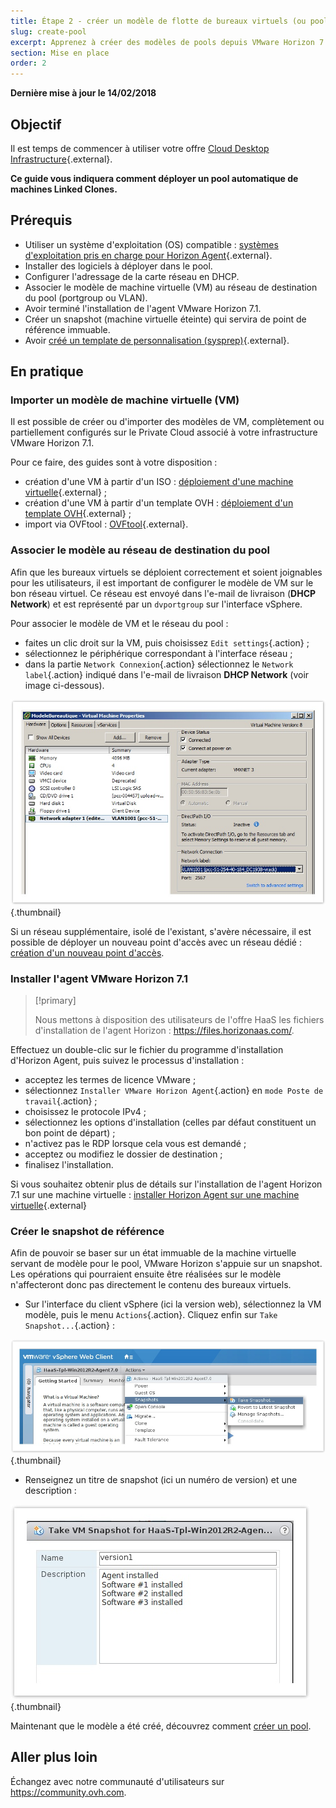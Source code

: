 ```yaml
---
title: Étape 2 - créer un modèle de flotte de bureaux virtuels (ou pool)
slug: create-pool
excerpt: Apprenez à créer des modèles de pools depuis VMware Horizon 7.1
section: Mise en place
order: 2
---
```


**Dernière mise à jour le 14/02/2018**

## Objectif

Il est temps de commencer à utiliser votre offre [Cloud Desktop Infrastructure](https://www.ovh.com/fr/cloud/cloud-desktop/infrastructure/){.external}.

**Ce guide vous indiquera comment déployer un pool automatique de machines Linked Clones.**


## Prérequis

- Utiliser un système d'exploitation (OS) compatible : [systèmes d'exploitation pris en charge pour Horizon Agent](https://pubs.vmware.com/horizon-7-view/index.jsp?topic=%2Fcom.vmware.horizon-view.installation.doc%2FGUID-B45E1464-92B1-4AA8-B4BB-AD59EDF98530.html){.external}.
- Installer des logiciels à déployer dans le pool.
- Configurer l'adressage de la carte réseau en DHCP.
- Associer le modèle de machine virtuelle (VM) au réseau de destination du pool (portgroup ou VLAN).
- Avoir terminé l'installation de l'agent VMware Horizon 7.1.
- Créer un snapshot (machine virtuelle éteinte) qui servira de point de référence immuable.  
- Avoir [créé un template de personnalisation (sysprep)](https://docs.ovh.com/fr/cloud-desktop-infrastructure/create-sysprep/){.external}. 


## En pratique

### Importer un modèle de machine virtuelle (VM)


Il est possible de créer ou d'importer des modèles de VM, complètement ou partiellement configurés sur le Private Cloud associé à votre infrastructure VMware Horizon 7.1.

Pour ce faire, des guides sont à votre disposition :

- création d'une VM à partir d'un ISO : [déploiement d'une machine virtuelle](https://docs.ovh.com/fr/private-cloud/deploiement-d-une-machine-virtuelle-depuis-un-iso/){.external} ;
- création d'une VM à partir d'un template OVH : [déploiement d'un template OVH](https://docs.ovh.com/fr/private-cloud/deploiement-template-ovh/){.external} ;
- import via OVFtool : [OVFtool](https://docs.ovh.com/fr/private-cloud/ovf-tool/){.external}.


### Associer le modèle au réseau de destination du pool

Afin que les bureaux virtuels se déploient correctement et soient joignables pour les utilisateurs, il est important de configurer le modèle de VM sur le bon réseau virtuel. Ce réseau est envoyé dans l'e-mail de livraison (**DHCP Network**) et est représenté par un `dvportgroup` sur l'interface vSphere.

Pour associer le modèle de VM et le réseau du pool :

- faites un clic droit sur la VM, puis choisissez `Edit settings`{.action} ;
- sélectionnez le périphérique correspondant à l'interface réseau ;
- dans la partie `Network Connexion`{.action} sélectionnez le `Network label`{.action} indiqué dans l'e-mail de livraison **DHCP Network** (voir image ci-dessous).

![DHCP Network](images/1200.png){.thumbnail}

Si un réseau supplémentaire, isolé de l'existant, s'avère nécessaire, il est possible de déployer un nouveau point d'accès avec un réseau dédié : [création d'un nouveau point d'accès](https://docs.ovh.com/fr/cloud-desktop-infrastructure/create-access-point/).


### Installer l'agent VMware Horizon 7.1

> [!primary]
>
> Nous mettons à disposition des utilisateurs de l'offre HaaS les fichiers d'installation de l'agent Horizon : <https://files.horizonaas.com/>.
> 

Effectuez un double-clic sur le fichier du programme d'installation d'Horizon Agent, puis suivez le processus d'installation :

- acceptez les termes de licence VMware ;
- sélectionnez `Installer VMware Horizon Agent`{.action} en `mode Poste de travail`{.action} ;
- choisissez le protocole IPv4 ;
- sélectionnez les options d'installation (celles par défaut constituent un bon point de départ) ;
- n'activez pas le RDP lorsque cela vous est demandé ;
- acceptez ou modifiez le dossier de destination ;
- finalisez l'installation.

Si vous souhaitez obtenir plus de détails sur l'installation de l'agent Horizon 7.1 sur une machine virtuelle : [installer Horizon Agent sur une machine virtuelle](http://pubs.vmware.com/horizon-7-view/index.jsp?topic=%2Fcom.vmware.horizon-view.desktops.doc%2FGUID-1F2D0C6E-6379-4B52-A7EA-C1EF09CE2F9B.html){.external}


### Créer le snapshot de référence

Afin de pouvoir se baser sur un état immuable de la machine virtuelle servant de modèle pour le pool, VMware Horizon s'appuie sur un snapshot. Les opérations qui pourraient ensuite être réalisées sur le modèle n'affecteront donc pas directement le contenu des bureaux virtuels.

- Sur l'interface du client vSphere (ici la version web), sélectionnez la VM modèle, puis le menu `Actions`{.action}. Cliquez enfin sur `Take Snapshot...`{.action} :

![Créer un snapshot](images/1201.png){.thumbnail}

- Renseignez un titre de snapshot (ici un numéro de version) et une description :

![Titre de snapshot](images/1202.png){.thumbnail}

Maintenant que le modèle a été créé, découvrez comment [créer un pool](https://docs.ovh.com/fr/cloud-desktop-infrastructure/howto-create-pool/).

## Aller plus loin

Échangez avec notre communauté d'utilisateurs sur <https://community.ovh.com>.